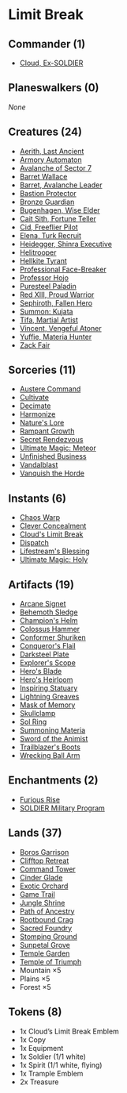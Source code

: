 # Limit Break

## Commander (1)
* [Cloud, Ex-SOLDIER](https://www.cardkingdom.com/catalog/search?search=header&filter%5Bname%5D=Cloud%2C+Ex-SOLDIER)

## Planeswalkers (0)
*None*

## Creatures (24)
* [Aerith, Last Ancient](https://www.cardkingdom.com/catalog/search?search=header&filter%5Bname%5D=Aerith%2C+Last+Ancient)
* [Armory Automaton](https://www.cardkingdom.com/catalog/search?search=header&filter%5Bname%5D=Armory+Automaton)
* [Avalanche of Sector 7](https://www.cardkingdom.com/catalog/search?search=header&filter%5Bname%5D=Avalanche+of+Sector+7)
* [Barret Wallace](https://www.cardkingdom.com/catalog/search?search=header&filter%5Bname%5D=Barret+Wallace)
* [Barret, Avalanche Leader](https://www.cardkingdom.com/catalog/search?search=header&filter%5Bname%5D=Barret%2C+Avalanche+Leader)
* [Bastion Protector](https://www.cardkingdom.com/catalog/search?search=header&filter%5Bname%5D=Bastion+Protector)
* [Bronze Guardian](https://www.cardkingdom.com/catalog/search?search=header&filter%5Bname%5D=Bronze+Guardian)
* [Bugenhagen, Wise Elder](https://www.cardkingdom.com/catalog/search?search=header&filter%5Bname%5D=Bugenhagen%2C+Wise+Elder)
* [Cait Sith, Fortune Teller](https://www.cardkingdom.com/catalog/search?search=header&filter%5Bname%5D=Cait+Sith%2C+Fortune+Teller)
* [Cid, Freeflier Pilot](https://www.cardkingdom.com/catalog/search?search=header&filter%5Bname%5D=Cid%2C+Freeflier+Pilot)
* [Elena, Turk Recruit](https://www.cardkingdom.com/catalog/search?search=header&filter%5Bname%5D=Elena%2C+Turk+Recruit)
* [Heidegger, Shinra Executive](https://www.cardkingdom.com/catalog/search?search=header&filter%5Bname%5D=Heidegger%2C+Shinra+Executive)
* [Helitrooper](https://www.cardkingdom.com/catalog/search?search=header&filter%5Bname%5D=Helitrooper)
* [Hellkite Tyrant](https://www.cardkingdom.com/catalog/search?search=header&filter%5Bname%5D=Hellkite+Tyrant)
* [Professional Face-Breaker](https://www.cardkingdom.com/catalog/search?search=header&filter%5Bname%5D=Professional+Face-Breaker)
* [Professor Hojo](https://www.cardkingdom.com/catalog/search?search=header&filter%5Bname%5D=Professor+Hojo)
* [Puresteel Paladin](https://www.cardkingdom.com/catalog/search?search=header&filter%5Bname%5D=Puresteel+Paladin)
* [Red XIII, Proud Warrior](https://www.cardkingdom.com/catalog/search?search=header&filter%5Bname%5D=Red+XIII%2C+Proud+Warrior)
* [Sephiroth, Fallen Hero](https://www.cardkingdom.com/catalog/search?search=header&filter%5Bname%5D=Sephiroth%2C+Fallen+Hero)
* [Summon: Kujata](https://www.cardkingdom.com/catalog/search?search=header&filter%5Bname%5D=Summon%3A+Kujata)
* [Tifa, Martial Artist](https://www.cardkingdom.com/catalog/search?search=header&filter%5Bname%5D=Tifa%2C+Martial+Artist)
* [Vincent, Vengeful Atoner](https://www.cardkingdom.com/catalog/search?search=header&filter%5Bname%5D=Vincent%2C+Vengeful+Atoner)
* [Yuffie, Materia Hunter](https://www.cardkingdom.com/catalog/search?search=header&filter%5Bname%5D=Yuffie%2C+Materia+Hunter)
* [Zack Fair](https://www.cardkingdom.com/catalog/search?search=header&filter%5Bname%5D=Zack+Fair)

## Sorceries (11)
* [Austere Command](https://www.cardkingdom.com/catalog/search?search=header&filter%5Bname%5D=Austere+Command)
* [Cultivate](https://www.cardkingdom.com/catalog/search?search=header&filter%5Bname%5D=Cultivate)
* [Decimate](https://www.cardkingdom.com/catalog/search?search=header&filter%5Bname%5D=Decimate)
* [Harmonize](https://www.cardkingdom.com/catalog/search?search=header&filter%5Bname%5D=Harmonize)
* [Nature's Lore](https://www.cardkingdom.com/catalog/search?search=header&filter%5Bname%5D=Nature's+Lore)
* [Rampant Growth](https://www.cardkingdom.com/catalog/search?search=header&filter%5Bname%5D=Rampant+Growth)
* [Secret Rendezvous](https://www.cardkingdom.com/catalog/search?search=header&filter%5Bname%5D=Secret+Rendezvous)
* [Ultimate Magic: Meteor](https://www.cardkingdom.com/catalog/search?search=header&filter%5Bname%5D=Ultimate+Magic%3A+Meteor)
* [Unfinished Business](https://www.cardkingdom.com/catalog/search?search=header&filter%5Bname%5D=Unfinished+Business)
* [Vandalblast](https://www.cardkingdom.com/catalog/search?search=header&filter%5Bname%5D=Vandalblast)
* [Vanquish the Horde](https://www.cardkingdom.com/catalog/search?search=header&filter%5Bname%5D=Vanquish+the+Horde)

## Instants (6)
* [Chaos Warp](https://www.cardkingdom.com/catalog/search?search=header&filter%5Bname%5D=Chaos+Warp)
* [Clever Concealment](https://www.cardkingdom.com/catalog/search?search=header&filter%5Bname%5D=Clever+Concealment)
* [Cloud's Limit Break](https://www.cardkingdom.com/catalog/search?search=header&filter%5Bname%5D=Cloud's+Limit+Break)
* [Dispatch](https://www.cardkingdom.com/catalog/search?search=header&filter%5Bname%5D=Dispatch)
* [Lifestream's Blessing](https://www.cardkingdom.com/catalog/search?search=header&filter%5Bname%5D=Lifestream's+Blessing)
* [Ultimate Magic: Holy](https://www.cardkingdom.com/catalog/search?search=header&filter%5Bname%5D=Ultimate+Magic%3A+Holy)

## Artifacts (19)
* [Arcane Signet](https://www.cardkingdom.com/catalog/search?search=header&filter%5Bname%5D=Arcane+Signet)
* [Behemoth Sledge](https://www.cardkingdom.com/catalog/search?search=header&filter%5Bname%5D=Behemoth+Sledge)
* [Champion's Helm](https://www.cardkingdom.com/catalog/search?search=header&filter%5Bname%5D=Champion's+Helm)
* [Colossus Hammer](https://www.cardkingdom.com/catalog/search?search=header&filter%5Bname%5D=Colossus+Hammer)
* [Conformer Shuriken](https://www.cardkingdom.com/catalog/search?search=header&filter%5Bname%5D=Conformer+Shuriken)
* [Conqueror's Flail](https://www.cardkingdom.com/catalog/search?search=header&filter%5Bname%5D=Conqueror's+Flail)
* [Darksteel Plate](https://www.cardkingdom.com/catalog/search?search=header&filter%5Bname%5D=Darksteel+Plate)
* [Explorer's Scope](https://www.cardkingdom.com/catalog/search?search=header&filter%5Bname%5D=Explorer's+Scope)
* [Hero's Blade](https://www.cardkingdom.com/catalog/search?search=header&filter%5Bname%5D=Hero's+Blade)
* [Hero's Heirloom](https://www.cardkingdom.com/catalog/search?search=header&filter%5Bname%5D=Hero's+Heirloom)
* [Inspiring Statuary](https://www.cardkingdom.com/catalog/search?search=header&filter%5Bname%5D=Inspiring+Statuary)
* [Lightning Greaves](https://www.cardkingdom.com/catalog/search?search=header&filter%5Bname%5D=Lightning+Greaves)
* [Mask of Memory](https://www.cardkingdom.com/catalog/search?search=header&filter%5Bname%5D=Mask+of+Memory)
* [Skullclamp](https://www.cardkingdom.com/catalog/search?search=header&filter%5Bname%5D=Skullclamp)
* [Sol Ring](https://www.cardkingdom.com/catalog/search?search=header&filter%5Bname%5D=Sol+Ring)
* [Summoning Materia](https://www.cardkingdom.com/catalog/search?search=header&filter%5Bname%5D=Summoning+Materia)
* [Sword of the Animist](https://www.cardkingdom.com/catalog/search?search=header&filter%5Bname%5D=Sword+of+the+Animist)
* [Trailblazer's Boots](https://www.cardkingdom.com/catalog/search?search=header&filter%5Bname%5D=Trailblazer's+Boots)
* [Wrecking Ball Arm](https://www.cardkingdom.com/catalog/search?search=header&filter%5Bname%5D=Wrecking+Ball+Arm)

## Enchantments (2)
* [Furious Rise](https://www.cardkingdom.com/catalog/search?search=header&filter%5Bname%5D=Furious+Rise)
* [SOLDIER Military Program](https://www.cardkingdom.com/catalog/search?search=header&filter%5Bname%5D=SOLDIER+Military+Program)

## Lands (37)
* [Boros Garrison](https://www.cardkingdom.com/catalog/search?search=header&filter%5Bname%5D=Boros+Garrison)
* [Clifftop Retreat](https://www.cardkingdom.com/catalog/search?search=header&filter%5Bname%5D=Clifftop+Retreat)
* [Command Tower](https://www.cardkingdom.com/catalog/search?search=header&filter%5Bname%5D=Command+Tower)
* [Cinder Glade](https://www.cardkingdom.com/catalog/search?search=header&filter%5Bname%5D=Cinder+Glade)
* [Exotic Orchard](https://www.cardkingdom.com/catalog/search?search=header&filter%5Bname%5D=Exotic+Orchard)
* [Game Trail](https://www.cardkingdom.com/catalog/search?search=header&filter%5Bname%5D=Game+Trail)
* [Jungle Shrine](https://www.cardkingdom.com/catalog/search?search=header&filter%5Bname%5D=Jungle+Shrine)
* [Path of Ancestry](https://www.cardkingdom.com/catalog/search?search=header&filter%5Bname%5D=Path+of+Ancestry)
* [Rootbound Crag](https://www.cardkingdom.com/catalog/search?search=header&filter%5Bname%5D=Rootbound+Crag)
* [Sacred Foundry](https://www.cardkingdom.com/catalog/search?search=header&filter%5Bname%5D=Sacred+Foundry)
* [Stomping Ground](https://www.cardkingdom.com/catalog/search?search=header&filter%5Bname%5D=Stomping+Ground)
* [Sunpetal Grove](https://www.cardkingdom.com/catalog/search?search=header&filter%5Bname%5D=Sunpetal+Grove)
* [Temple Garden](https://www.cardkingdom.com/catalog/search?search=header&filter%5Bname%5D=Temple+Garden)
* [Temple of Triumph](https://www.cardkingdom.com/catalog/search?search=header&filter%5Bname%5D=Temple+of+Triumph)
* Mountain ×5  
* Plains ×5  
* Forest ×5  

## Tokens (8)
* 1x Cloud’s Limit Break Emblem  
* 1x Copy  
* 1x Equipment  
* 1x Soldier (1/1 white)  
* 1x Spirit (1/1 white, flying)  
* 1x Trample Emblem  
* 2x Treasure
